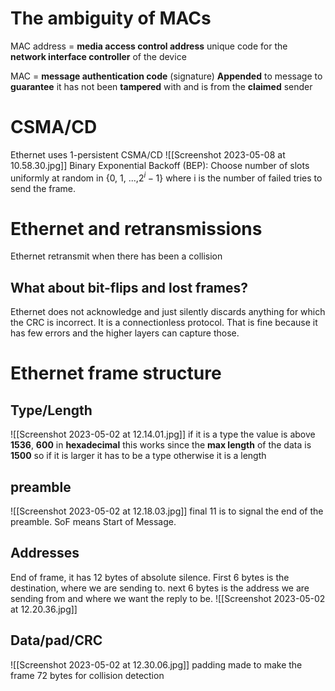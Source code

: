 # The ambiguity of MACs
MAC address = **media access control address**
unique code for the **network interface controller** of the device

MAC = **message authentication code** (signature)
**Appended** to message to **guarantee** it has not been **tampered** with and is from the **claimed** sender

# CSMA/CD
Ethernet uses 1-persistent CSMA/CD
![[Screenshot 2023-05-08 at 10.58.30.jpg]]
Binary Exponential Backoff (BEP):
Choose number of slots uniformly at random in {0, 1, ...,$2^{i}-1$} where i is the number of failed tries to send the frame. 

# Ethernet and retransmissions
Ethernet retransmit when there has been a collision
## What about bit-flips and lost frames?
Ethernet does not acknowledge and just silently discards anything for which the CRC is incorrect. 
It is a connectionless protocol. 
That is fine because it has few errors and the higher layers can capture those. 

# Ethernet frame structure
## Type/Length
![[Screenshot 2023-05-02 at 12.14.01.jpg]]
if it is a type the value is above **1536**, **600** in **hexadecimal**
this works since the **max length** of the data is **1500** so if it is larger it has to be a type
otherwise it is a length

## preamble
![[Screenshot 2023-05-02 at 12.18.03.jpg]]
final 11 is to signal the end of the preamble. SoF means Start of Message. 

## Addresses
End of frame, it has 12 bytes of absolute silence. 
First 6 bytes is the destination, where we are sending to. 
next 6 bytes is the address we are sending from and where we want the reply to be. 
![[Screenshot 2023-05-02 at 12.20.36.jpg]]

## Data/pad/CRC
![[Screenshot 2023-05-02 at 12.30.06.jpg]]
padding made to make the frame 72 bytes for collision detection
